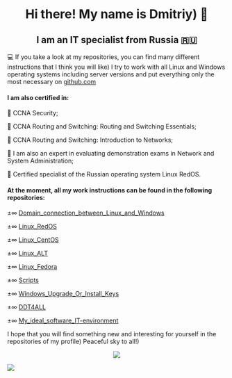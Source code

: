 <h1 align="center"> Hi there! My name is Dmitriy) 👋
<h2 align="center"> I am an IT specialist from Russia 🇷🇺</h2>

💻 If you take a look at my repositories, you can find many different instructions that I think you will like) I try to work with all Linux and Windows operating systems including server versions and put everything only the most necessary on [github.com](https://github.com/)
  
<h4> I am also certified in:</h4>
  
📜 CCNA Security;
  
📜 CCNA Routing and Switching: Routing and Switching Essentials;

📜 CCNA Routing and Switching: Introduction to Networks;
  
📜 I am also an expert in evaluating demonstration exams in Network and System Administration;
  
📜 Certified specialist of the Russian operating system Linux RedOS.

<h4> At the moment, all my work instructions can be found in the following repositories:</h4>
  
±∞ [Domain_connection_between_Linux_and_Windows](https://github.com/dimoroz772/Domain_connection_between_Linux_and_Windows)
  
±∞ [Linux_RedOS](https://github.com/dimoroz772/Linux_RedOS)
  
±∞ [Linux_CentOS](https://github.com/dimoroz772/Linux_CentOS)
  
±∞ [Linux_ALT](https://github.com/dimoroz772/Linux_ALT)
  
±∞ [Linux_Fedora](https://github.com/dimoroz772/Linux_Fedora)
  
±∞ [Scripts](https://github.com/dimoroz772/Scripts)
  
±∞ [Windows_Upgrade_Or_Install_Keys](https://github.com/dimoroz772/Windows_Upgrade_Or_Install_Keys/blob/main/README.md)
  
±∞ [DDT4ALL](https://github.com/dimoroz772/DDT4ALL)

±∞ [My_ideal_software_IT-environment](https://github.com/dimoroz772/My_ideal_software_IT-environment)
  
I hope that you will find something new and interesting for yourself in the repositories of my profile) Peaceful sky to all!)
  
<p align="center">
<a href="https://git.io/streak-stats"><img src="https://streak-stats.demolab.com?user=dimoroz772&theme=dark"/></a>
</p>

![](https://komarev.com/ghpvc/?username=dimoroz772)
